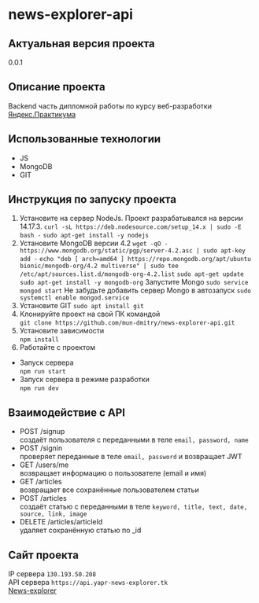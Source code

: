 # news-explorer-api
## Актуальная версия проекта
0.0.1
## Описание проекта
Backend часть дипломной работы по курсу веб-разработки [Яндекс.Практикума](https://praktikum.yandex.ru/)
## Использованные технологии
- JS
- MongoDB
- GIT
## Инструкция по запуску проекта
1. Установите на сервер NodeJs. Проект разрабатывался на версии 14.17.3.
`curl -sL https://deb.nodesource.com/setup_14.x | sudo -E bash -`
`sudo apt-get install -y nodejs`
2. Установите MongoDB версии 4.2
`wget -qO - https://www.mongodb.org/static/pgp/server-4.2.asc | sudo apt-key add -`
`echo "deb [ arch=amd64 ] https://repo.mongodb.org/apt/ubuntu bionic/mongodb-org/4.2 multiverse" | sudo tee /etc/apt/sources.list.d/mongodb-org-4.2.list`
`sudo apt-get update`
`sudo apt-get install -y mongodb-org`
Запустите Mongo
`sudo service mongod start`
Не забудьте добавить сервер Mongo в автозапуск
`sudo systemctl enable mongod.service`
3. Установите GIT
`sudo apt install git`
4. Клонируйте проект на свой ПК командой  
`git clone https://github.com/mun-dmitry/news-explorer-api.git`
4. Установите зависимости  
`npm install`
5. Работайте с проектом
- Запуск сервера  
`npm run start`
- Запуск сервера в режиме разработки  
`npm run dev`
## Взаимодействие с API
- POST /signup  
создаёт пользователя с переданными в теле `email, password, name`
- POST /signin  
проверяет переданные в теле `email, password` и возвращает JWT
- GET /users/me  
возвращает информацию о пользователе (email и имя)
-  GET /articles  
возвращает все сохранённые пользователем статьи
- POST /articles  
создаёт статью с переданными в теле `keyword, title, text, date, source, link, image`
- DELETE /articles/articleId  
удаляет сохранённую статью  по _id
## Сайт проекта
IP сервера `130.193.50.208`  
API сервера `https://api.yapr-news-explorer.tk`  
[News-explorer](https://yapr-news-explorer.tk)
